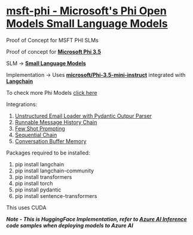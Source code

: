 # [ msft-phi - Microsoft's Phi Open Models Small Language Models](https://azure.microsoft.com/en-us/products/phi)

Proof of Concept for MSFT PHI SLMs 

Proof of concept for [ **Microsoft Phi 3.5** ](https://techcommunity.microsoft.com/blog/azure-ai-services-blog/discover-the-new-multi-lingual-high-quality-phi-3-5-slms/4225280)


SLM -> [**Small Language Models**](https://azure.microsoft.com/en-us/resources/cloud-computing-dictionary/what-are-small-language-models)

Implementation -> Uses [**microsoft/Phi-3.5-mini-instruct**](https://huggingface.co/microsoft/Phi-3.5-mini-instruct) integrated with [**Langchain**](https://python.langchain.com/docs/introduction/)

To check more Phi Models [click here](https://ai.azure.com/explore/models?selectedCollection=phi) 

Integrations:
1. [Unstructured Email Loader with Pydantic Outpur Parser](langchain-document-loader/phi-langchain-integrations.py)
2. [Runnable Message History Chain](langchain-runnables/MessageHistoryChain.py)
3. [Few Shot Prompting](prompt-template/phi-few-shot-prompt-template.py)
4. [Sequential Chain](langchanin-chains/phi-langchain-sequential-chain.py)
5. [Conversation Buffer Memory](langchain-memory/phi-langchain-conversation-buffer-memory.py)

Packages required to be installed:
1. pip install langchain
2. pip install langchain-community
3. pip install transformers
4. pip install torch
5. pip install pydantic
6. pip install sentence-transformers

This uses CUDA

***Note - This is HuggingFace Implementation, refer to [Azure AI Inference](https://learn.microsoft.com/en-us/python/api/overview/azure/ai-inference-readme?view=azure-python-preview) code samples when deploying models to Azure AI***

